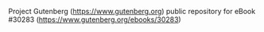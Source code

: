 Project Gutenberg (https://www.gutenberg.org) public repository for eBook #30283 (https://www.gutenberg.org/ebooks/30283)
